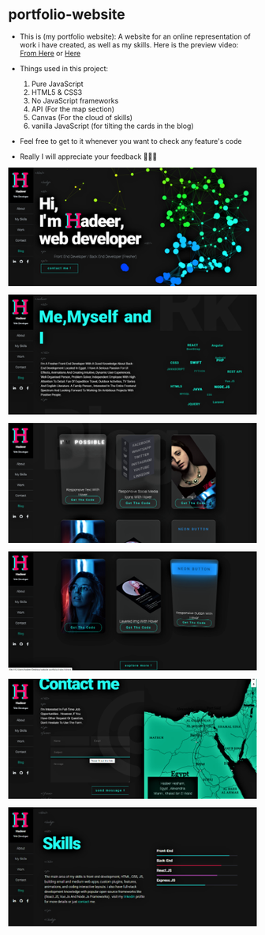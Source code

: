 # portfolio-website

- This is (my portfolio website): A website for an online representation of work i have created, as well as my skills.
Here is the preview video: <a href="https://drive.google.com/file/d/1bnT7qfhJ9dCv1S7GYoHDuj1JaTt8CB-m/view?usp=drivesdk">From Here</a>
or <a href="https://www.linkedin.com/posts/hadeer-hesham-fahmy-45bb671b8_project-portfoliowebsite-activity-6945016539959959552-oMQ6?utm_source=linkedin_share&utm_medium=android_app"> Here </a>

- Things used in this project:
  1. Pure JavaScript
  2. HTML5 & CSS3
  3. No JavaScript frameworks 
  4. API (For the map section)
  5. Canvas (For the cloud of skills)
  6. vanilla JavaScript (for tilting the cards in the blog)
 
- Feel free to get to it whenever you want to check any feature's code

- Really I will appreciate your feedback 🤍🙏🏻

<p align="center"> <img src="img2.png" alt="portfolio website" /> </p>
<p align="center"> <img src="img3.png" alt="portfolio website" /> </p>
<p align="center"> <img src="img4.png" alt="portfolio website" /> </p>
<p align="center"> <img src="img5.png" alt="portfolio website" /> </p>
<p align="center"> <img src="img6.png" alt="portfolio website" /> </p>
<p align="center"> <img src="img7.png" alt="portfolio website" /> </p>
